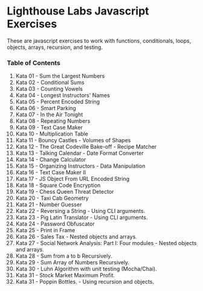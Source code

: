 # Lighthouse Labs Javascript Exercises

These are javascript exercises to work with functions, conditionals, loops, objects, arrays, recursion, and testing.

### Table of Contents
1. Kata 01 - Sum the Largest Numbers
2. Kata 02 - Conditional Sums
3. Kata 03 - Counting Vowels
4. Kata 04 - Longest Instructors' Names
5. Kata 05 - Percent Encoded String
6. Kata 06 - Smart Parking
7. Kata 07 - In the Air Tonight
8. Kata 08 - Repeating Numbers
9. Kata 09 - Text Case Maker
10. Kata 10 - Multiplication Table
11. Kata 11 - Bouncy Castles - Volumes of Shapes
12. Kata 12 - The Great Codeville Bake-off - Recipe Matcher
13. Kata 13 - Talking Calendar - Date Format Converter
14. Kata 14 - Change Calculator
15. Kata 15 - Organizing Instructors - Data Manipulation
16. Kata 16 - Text Case Maker II
17. Kata 17 - JS Object From URL Encoded String
18. Kata 18 - Square Code Encryption
19. Kata 19 - Chess Queen Threat Detector
20. Kata 20 - Taxi Cab Geometry
21. Kata 21 - Number Guesser
22. Kata 22 - Reversing a String - Using CLI arguments.
23. Kata 23 - Pig Latin Translator - Using CLI arguments.
24. Kata 24 - Password Obfuscator
25. Kata 25 - Print in Frame
26. Kata 26 - Sales Tax - Nested objects and arrays.
27. Kata 27 - Social Network Analysis: Part I: Four modules - Nested objects and arrays.
28. Kata 28 - Sum from a to b Recursively.
29. Kata 29 - Sum Array of Numbers Recursively.
30. Kata 30 - Luhn Algorithm with unit testing (Mocha/Chai).
31. Kata 31 - Stock Market Maximum Profit.
32. Kata 31 - Poppin Bottles. - Using recursion and objects.